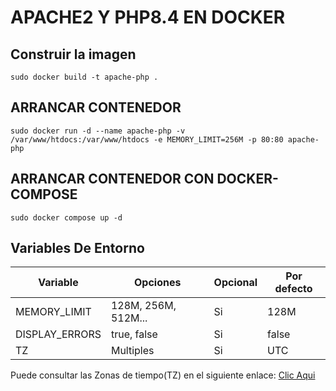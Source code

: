 # APACHE2 Y PHP8.4 EN DOCKER
## Construir la imagen
```
sudo docker build -t apache-php .
```
## ARRANCAR CONTENEDOR
```
sudo docker run -d --name apache-php -v /var/www/htdocs:/var/www/htdocs -e MEMORY_LIMIT=256M -p 80:80 apache-php 
```
## ARRANCAR CONTENEDOR CON DOCKER-COMPOSE
```
sudo docker compose up -d
```
## Variables De Entorno
| Variable | Opciones | Opcional | Por defecto |
|-|-|-|-|
| MEMORY_LIMIT | 128M, 256M, 512M... | Si |128M|
| DISPLAY_ERRORS| true, false | Si | false |
|TZ|Multiples|Si|UTC|

Puede consultar las Zonas de tiempo(TZ) en el siguiente enlace: <a href="https://www.php.net/manual/en/timezones.php" target="_blank">Clic Aqui</a>
